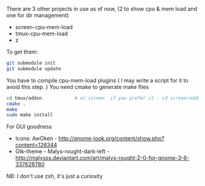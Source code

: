 There are 3 other projects in use as of now, (2 to show cpu & mem load and one for dir management)
- screen-cpu-mem-load
- tmux-cpu-mem-load
- z 

To get them:

```bash
git submodule init
git submodule update
```

You have to compile cpu-mem-load plugins ( I may write a script for it to avoid this step. )
You need cmake to generate make files

```bash
cd tmux/addon            # or screen  if you prefer it - cd screen/addon  
cmake .
make
sudo make install
```

For GUI goodness
- Icons: AwOken -  http://gnome-look.org/content/show.php?content=126344
- Gtk-theme - Malys-rought-dark-left - http://malysss.deviantart.com/art/malys-rought-2-0-for-gnome-3-6-337626780


NB: I don't use zsh, it's just a curiosity
